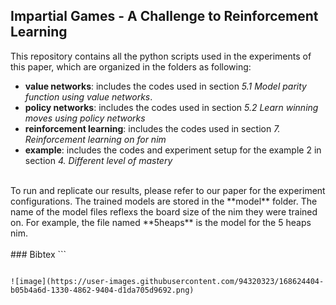
## Impartial Games - A Challenge to Reinforcement Learning

This repository contains all the python scripts used in the experiments of this paper, which are organized in the folders as following:

* **value networks**: includes the codes used in section *5.1 Model parity function using value networks*. 
* **policy networks**:  includes the codes used in section *5.2 Learn winning moves using policy networks*
* **reinforcement learning**: includes the codes used in section *7. Reinforcement learning on for nim*
* **example**: includes the codes and experiment setup for the example 2 in section *4. Different level of mastery*

<br /> 
To run and replicate our results, please refer to our paper for the experiment configurations. The trained models are stored in the **model** folder. The name of the model files reflexs the board size of the nim they were trained on. For example, the file named **5heaps** is the model for the 5 heaps nim. 

<br /> 


<br /> 
### Bibtex
```

```

![image](https://user-images.githubusercontent.com/94320323/168624404-b05b4a6d-1330-4862-9404-d1da705d9692.png)

